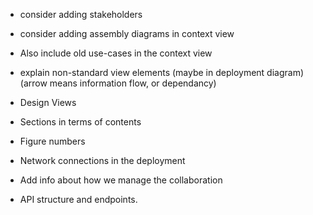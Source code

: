- consider adding stakeholders
- consider adding assembly diagrams in context view
- Also include old use-cases in the context view
- explain non-standard view elements (maybe in deployment diagram) (arrow means information flow, or dependancy)
- Design Views
- Sections in terms of contents
- Figure numbers
- Network connections in the deployment

- Add info about how we manage the collaboration
- API structure and endpoints.
